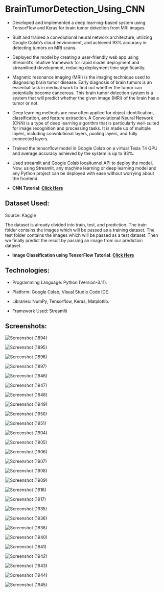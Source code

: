 # BrainTumorDetection_Using_CNN 

* Developed and implemented a deep learning-based system using TensorFlow and Keras for brain tumor detection from MRI images.
* Built and trained a convolutional neural network architecture, utilizing Google Colab’s cloud environment, and achieved 93% accuracy in detecting tumors on MRI scans.
* Deployed the model by creating a user-friendly web app using Streamlit’s intuitive framework for rapid model deployment and streamlined development, reducing deployment time significantly.
  
* Magnetic resonance imaging (MRI) is the imaging technique used to diagnosing brain tumor disease. Early diagnosis of brain tumors is an essential task in medical work to find out whether the tumor can potentially become cancerous. This brain tumor detection system is a system that will predict whether the given image (MRI) of the brain has a tumor or not.

* Deep learning methods are now often applied for object identification, classification, and feature extraction. A
Convolutional Neural Network (CNN) is a type of deep learning algorithm that is particularly well-suited for image recognition and
processing tasks. It is made up of multiple layers, including convolutional layers, pooling layers, and fully connected layers.

* Trained the tensorflow model in Google Colab on a virtual Tesla T4 GPU and average accuracy achieved by the system is up to 93%.

* Used streamlit and Google Colab localtunnel API to deploy the model. Now, using Streamlit, any machine learning or deep learning
model and any Python project can be deployed with ease without worrying about the frontend.

* <strong>CNN Tutorial: [Click Here](https://www.simplilearn.com/tutorials/deep-learning-tutorial/convolutional-neural-network)</strong>
<h2>Dataset Used:</h2>
Source: Kaggle

The dataset is already divided into train, test, and prediction. The train folder contains the images which will be passed as a training dataset. The test folder contains the images which will be passed as a test dataset. Then we finally predict the result by passing an image from our prediction dataset.

* <strong>Image Classification using TensorFlow Tutorial: [Click Here](https://www.tensorflow.org/tutorials/images/classification)</strong>

<h2>Technologies:</h2>

*	Programming Language: Python (Version-3.11).

*	Platform: Google Colab, Visual Studio Code IDE.

* Libraries: NumPy, Tensorflow, Keras, Matplotlib.

* Framework Used: Streamlit

<h2>Screenshots:</h2>

![Screenshot (1894)](https://github.com/DebajyotiTalukder2001/ML-Repo/assets/136104351/6ded205f-7f2c-4551-99c8-285100d97d0f)



![Screenshot (1895)](https://github.com/DebajyotiTalukder2001/ML-Repo/assets/136104351/2d6cc73c-cb80-4aa1-b48c-8401b1a9e76b)





![Screenshot (1896)](https://github.com/DebajyotiTalukder2001/ML-Repo/assets/136104351/3a93b08d-b942-4a4c-8853-fe9e38dd5b26)




![Screenshot (1897)](https://github.com/DebajyotiTalukder2001/ML-Repo/assets/136104351/8e9ea3cc-b216-4dbd-a49a-7b023b880f5a)




![Screenshot (1946)](https://github.com/DebajyotiTalukder2001/ML-Repo/assets/136104351/a2a65499-6f30-4214-96d1-cff249542bc5)




![Screenshot (1947)](https://github.com/DebajyotiTalukder2001/ML-Repo/assets/136104351/d7bb42aa-b56d-4562-a7e7-639640cbf76a)



![Screenshot (1948)](https://github.com/DebajyotiTalukder2001/ML-Repo/assets/136104351/d064fc70-6c4d-4b2d-b046-ae96ac71063f)





![Screenshot (1949)](https://github.com/DebajyotiTalukder2001/ML-Repo/assets/136104351/f065cdc4-8b0d-4ecd-bd7f-45764b2a5fb0)




![Screenshot (1950)](https://github.com/DebajyotiTalukder2001/ML-Repo/assets/136104351/1e7a7c70-bc59-490f-bdd2-41c9367d8e17)





![Screenshot (1951)](https://github.com/DebajyotiTalukder2001/ML-Repo/assets/136104351/288c3faa-be83-4be3-bfe7-a870d67294e9)



![Screenshot (1904)](https://github.com/DebajyotiTalukder2001/ML-Repo/assets/136104351/6b746c26-42c2-4ae0-a9e7-741245e82b58)





![Screenshot (1905)](https://github.com/DebajyotiTalukder2001/ML-Repo/assets/136104351/3d5327c6-dced-4799-9952-f98f157076c5)




![Screenshot (1906)](https://github.com/DebajyotiTalukder2001/ML-Repo/assets/136104351/585b57ce-63d3-4d24-bc53-cb7279d8ffa6)





![Screenshot (1907)](https://github.com/DebajyotiTalukder2001/ML-Repo/assets/136104351/ca0c9c13-52c1-48ed-8391-2011df5eb1b9)




![Screenshot (1908)](https://github.com/DebajyotiTalukder2001/ML-Repo/assets/136104351/f25b8862-3840-48e0-a349-a1d32e869f28)




![Screenshot (1909)](https://github.com/DebajyotiTalukder2001/ML-Repo/assets/136104351/93f161fd-8d1d-4bd1-8d2b-d5b979b8d381)


![Screenshot (1916)](https://github.com/DebajyotiTalukder2001/ML-Repo/assets/136104351/0526a4c2-1c4b-490b-b4a1-847194e185cb)




![Screenshot (1917)](https://github.com/DebajyotiTalukder2001/ML-Repo/assets/136104351/dfc5848a-6c1e-4483-9536-13fd96dd996b)





![Screenshot (1935)](https://github.com/DebajyotiTalukder2001/ML-Repo/assets/136104351/55aeb5ef-54bb-4b7d-8471-aefd82413387)




![Screenshot (1936)](https://github.com/DebajyotiTalukder2001/ML-Repo/assets/136104351/85481a4d-94af-430e-bb91-6812f251404d)





![Screenshot (1938)](https://github.com/DebajyotiTalukder2001/ML-Repo/assets/136104351/328e0a36-d8a5-4fde-b2c9-3f0c69779223)





![Screenshot (1940)](https://github.com/DebajyotiTalukder2001/ML-Repo/assets/136104351/1389a784-5b20-4ef2-8310-391c31d5c2f4)




![Screenshot (1941)](https://github.com/DebajyotiTalukder2001/ML-Repo/assets/136104351/c01c2a82-a7ba-481a-828d-7a4e5dbf92eb)





![Screenshot (1942)](https://github.com/DebajyotiTalukder2001/ML-Repo/assets/136104351/69f569b7-ff10-4f4d-9ebd-eeaf2a98317e)





![Screenshot (1943)](https://github.com/DebajyotiTalukder2001/ML-Repo/assets/136104351/67d54cba-8320-4523-b704-e90d69b7a32e)





![Screenshot (1944)](https://github.com/DebajyotiTalukder2001/ML-Repo/assets/136104351/a7be4b3d-c979-40b0-a82c-04cb0311a95b)





![Screenshot (1945)](https://github.com/DebajyotiTalukder2001/ML-Repo/assets/136104351/6f09bcf9-eb05-4d32-ad70-544c727c17fa)



